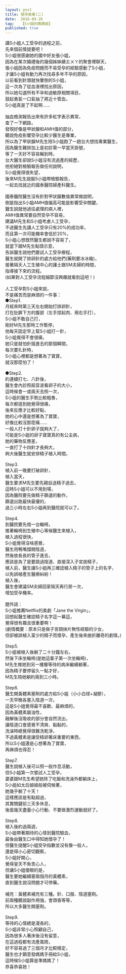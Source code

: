```yaml
---
layout: post
title: 懷孕故事(二)
date:  2016-09-26
tag:   【S小姐的媽媽經】
published: true 
---
```

<p>講S小姐人工受孕的過程之前，<br>
先來個前情提要吧！<br>
S小姐很感謝她的國中好友張小姐，<br>
因為在某次婚禮後的幾個姊妹續ㄊㄨㄚ的聚會裡聊天，<br>
張小姐因為免疫問題而不易受孕的經驗感動了S小姐，<br>
才讓S小姐有動力再次找尋多年不孕的原因，<br>
以前看到針頭就快暈倒的S小姐，<br>
這一次為了從血液裡找出原因，<br>
所以她勾選所有不孕和過敏原相關項目，<br>
鼓起勇氣一口氣抽了將近十管血，<br>
S小姐真是了不起啊……<br>
<br>
抽血檢測報告出來有許多紅字表示異常，<br>
查了一下網路，<br>
發現好像是甲狀腺和AMH值的部分，<br>
聽說免疫影響受孕比較少醫生是專業，<br>
所以為了甲狀腺M先生陪S小姐跑了一趟台大想找專業醫生，<br>
因為醫生難排加上是初診需一早當天掛號，<br>
等了一天好不容易輪到時，<br>
台大醫生卻說S小姐沒有流過產的經歷，<br>
他拒絕對檢驗報告做任何說明，<br>
S小姐覺得很失望，<br>
後來M先生說服S小姐帶檢驗報告，<br>
一起去找就近的國泰醫院婦產科醫生。<br>
<br>
國泰醫院醫生沒有針對甲狀腺數值異常做說明，<br>
倒是指出S小姐AMH值偏高可能是影響受孕關鍵，<br>
醫生說就他過往處理的病人裡，<br>
AMH值異常要自然受孕不容易，<br>
建議M先生和S小姐考慮人工受孕，<br>
不過醫生先講人工受孕只有20%的成功率，<br>
而且第一次可能機率會低於20%，<br>
S小姐心想既然醫生都說不容易了，<br>
就當下跟M先生點頭示意，<br>
告訴醫生說他們要試人工受孕療程，<br>
醫生就開了排卵針的處方給他們(藥劑要冰冰箱)，<br>
接著隔天人工生殖中心的護士跟SM夫婦約時間，<br>
指導接下來的流程。<br>
(如果對人工受孕流程細節沒興趣就看到這吧！)<br>
<br>
人工受孕對S小姐來說，<br>
不是痛苦而是麻煩的一件事：<br>
●Step1.<br>
月經來時第三天左右開始打排卵針，<br>
打在肚臍下方的腹部（左手捏起肉、用右手打），<br>
S小姐不敢自己打，<br>
剛好M先生那時工作暫停，<br>
他每天固定早上幫S小姐打一針，<br>
S小姐覺得不會很痛，<br>
她只是就怕針插進去的那個瞬間，<br>
每次要扎針時，<br>
S小姐心裡都是想著為了寶寶，<br>
就沒那麼怕了！<br>
<br>
●Step2.<br>
約連續打七、八針後，<br>
醫生會內診照超音波看卵子的大小，<br>
這時候會一或兩天去照一次，<br>
S小姐的醫生手勢比較粗魯，<br>
每次都搓到她覺得很痛，<br>
後來反應才比較好點，<br>
她的心中還是想著為了寶寶，<br>
好像比較沒那麼痛……<br>
一般人打十針卵子就夠大了，<br>
可能是S小姐的卵子寶寶真的有公主病，<br>
她的藥物反應差，<br>
一直打了十四針才長夠大，<br>
夠大後醫生就安排精子植入時間。<br>
<br>
Step3.<br>
植入前一晚要打破卵針，<br>
植入當天，<br>
醫生要求M先生要先親自送精子過去，<br>
這時S小姐可以不用到場，<br>
因為醫院要先做精子篩選的動作，<br>
篩選出跑最快最優的，<br>
過三小時左右S小姐再到醫院就可以了。<br>
<br>
Step4.<br>
到醫院要先借一台輪椅，<br>
推著輪椅到生殖中心等候醫生來植入，<br>
植入過程很快，<br>
S小姐覺得沒啥感覺，<br>
醫生用鴨嘴撐開陰道，<br>
然後放長長的管子進去，<br>
應該是為了是要跳過陰道、直接深入子宮放精子，<br>
植入前，醫生讓S小姐再三確認植入精子的管子上的名字，<br>
以免誤植產生醫療糾紛！<br>
植入後，<br>
醫生會建議SM夫婦回家隔天再行房一次，<br>
增加受孕機率。<br>
<br>
題外話：<br>
S小姐推薦Netflix的美劇「Jane the Virgin」，<br>
回想起醫生確認精子名字這一幕這，<br>
覺得很有趣且很重要啊！<br>
(劇情概要：原本只是做子宮頸抹片無性經驗的少女，<br>
但卻被誤植入富少的精子而懷孕，產生後來曲折離奇的劇情。)<br>
<br>
Step5.<br>
S小姐被植入後躺了二十分鐘左右，<br>
然後下床坐輪椅(是她這輩子第一次坐輪椅)，<br>
M先生推她到另一樓層等待的病床繼續躺著，<br>
因為精子要停留久一點才好，<br>
M先生陪她躺約兩到三小時。<br>
<br>
Step6.<br>
醫生開黃體素塞劑的處方給S小姐（小小白球+凝膠），<br>
一天早晚各塞入陰道一次，<br>
這是S小姐覺得最不喜歡、最麻煩的，<br>
因為黃體素屬油性，<br>
融解後沒吸收的部分會自然流出，<br>
讓陰道口會感覺不清爽、黏黏的，<br>
洗澡時總覺得很難洗乾淨，<br>
不過黃體素是讓受精卵著床重要的東西，<br>
所以S小姐還是心想著為了寶寶，<br>
再麻煩也得忍！<br>
<br>
Step7.<br>
醫生說植入後可以照一般作息活動，<br>
但S小姐第一次嘗試人工受孕，<br>
婆婆跟M先生希望她除了吃飯和洗澡外都躺床上，<br>
S小姐如太后娘娘般被伺候著，<br>
她幾乎躺了十天！<br>
這樣應該是有點超過，<br>
其實關鍵前三天多休息，<br>
後面幾天盡量小心行動、不要做激烈運動就好了。<br>
<br>
Step8.<br>
植入後約過兩週，<br>
S小姐帶著期待的心情到醫院驗血，<br>
最後由醫生口中得知她懷孕了！<br>
但醫生提醒S小姐受孕指數並沒有像一般人，<br>
還是得小心密切觀察，<br>
S小姐好開心，<br>
覺得皇天不負苦心人，<br>
但讓S小姐傻眼的是，<br>
醫生要她繼續塞兩個月的黃體素，<br>
直到醫生說沒問題才可停藥。<br>
<br>
補充：黃體素補充有三種。針、口服、陰道塞劑。<br>
前兩種聽說副作用強，會頭昏等等，<br>
所以大多醫生開塞劑。<br>
<br>
Step9.<br>
等待的心情總是漫長的，<br>
S小姐非常小心照顧自己，<br>
因為很多人著床後沒有留意，<br>
在這過程都有流產風險，<br>
好不容易過了三個月才比較穩定，<br>
醫生也才願意發媽媽手冊給S小姐，<br>
這時候S小姐算是準媽媽了！<br>
恭喜恭喜她！<br>
&nbsp;</p>

